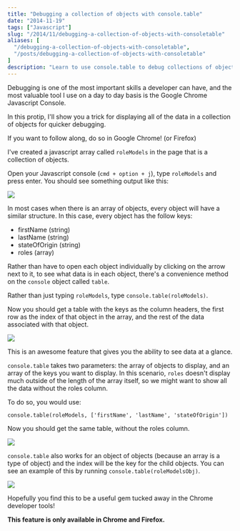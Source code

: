 ```yaml
---
title: "Debugging a collection of objects with console.table"
date: "2014-11-19"
tags: ["Javascript"]
slug: "/2014/11/debugging-a-collection-of-objects-with-consoletable"
aliases: [
  "/debugging-a-collection-of-objects-with-consoletable",
  "/posts/debugging-a-collection-of-objects-with-consoletable"
]
description: "Learn to use console.table to debug collections of objects in Chrome."
---
```


Debugging is one of the most important skills a developer can have, and the most valuable tool I use on a day to day basis is the Google Chrome Javascript Console.

In this protip, I'll show you a trick for displaying all of the data in a collection of objects for quicker debugging.

If you want to follow along, do so in Google Chrome! (or Firefox)

I've created a javascript array called `roleModels` in the page that is a collection of objects.

Open your Javascript console (`cmd + option + j`), type `roleModels` and press enter. You should see something output like this:

<img src="http://www.realchaseadams.com/imgs/2014/11/simplerolemodels.png" class="framed" />

In most cases when there is an array of objects, every object will have a similar structure. In this case, every object has the follow keys:

- firstName (string)
- lastName (string)
- stateOfOrigin (string)
- roles (array)

Rather than have to open each object individually by clicking on the arrow next to it, to see what data is in each object, there's a convenience method on the `console` object called `table`.

Rather than just typing `roleModels`, type `console.table(roleModels)`.

Now you should get a table with the keys as the column headers, the first row as the index of that object in the array, and the rest of the data associated with that object.

<img src="http://www.realchaseadams.com/imgs/2014/11/consoletablerolemodels.png" class="framed" />

This is an awesome feature that gives you the ability to see data at a glance.

`console.table` takes two parameters: the array of objects to display, and an array of the keys you want to display. In this scenario, `roles` doesn't display much outside of the length of the array itself, so we might want to show all the data without the roles column.

To do so, you would use:

```
console.table(roleModels, ['firstName', 'lastName', 'stateOfOrigin'])
```

Now you should get the same table, without the roles column.

<img src="http://www.realchaseadams.com/imgs/2014/11/consoletablerolemodelskeys.png" class="framed" />


`console.table` also works for an object of objects (because an array is a type of object) and the index will be the key for the child objects. You can see an example of this by running `console.table(roleModelsObj)`.

<img src="http://www.realchaseadams.com/imgs/2014/11/consoletablerolemodelsobject.png" class="framed" />

Hopefully you find this to be a useful gem tucked away in the Chrome developer tools!

**This feature is only available in Chrome and Firefox.**

<script type="text/javascript">
  var rA = {
    firstName: "Reid",
    lastName: "Adams",
    stateOfOrigin: "Georgia",
    roles: ["Dad", "Husband", "Thinker", "Gardener", "Teacher"]
  };
  var jR = {
    firstName: "John",
    lastName: "Resig",
    stateOfOrigin: "The Internet",
    roles: ["jQuery Contributor", "Speaker", "Author", "Teacher"]
  };
  var tR = {
    firstName: "Teddy",
    lastName: "Roosevelt",
    stateOfOrigin: "New York",
    roles: ["President", "Stick Wielder"]
  };
  var bF = {
    firstName: "Benjamin",
    lastName: "Franklin",
    stateOfOrigin: "Massachusetts",
    roles: ["Inventor", "Fouding Father"]
  };
  var eM = {
    firstName: "Elon",
    lastName: "Musk",
    stateOfOrigin: "South Africa",
    roles: ["Inventor", "Investor", "CEO"]
  };

  var roleModels = [rA, jR, tR, bF, eM];

  var roleModelsObj = {
    "Dad": rA,
    "John Resig": jR,
    "Teddy Roosevelt": tR,
    "Benjamin Franklin": bF,
    "Elon Musk": eM
  };
</script>
